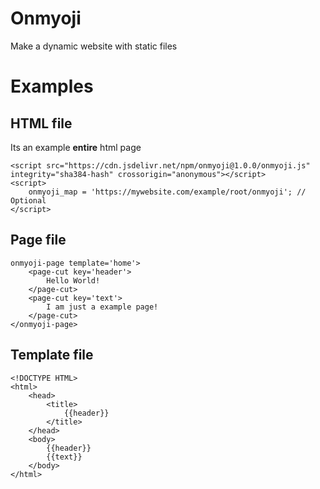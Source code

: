 # Onmyoji
Make a dynamic website with static files

# Examples
## HTML file
Its an example **entire** html page
```
<script src="https://cdn.jsdelivr.net/npm/onmyoji@1.0.0/onmyoji.js" integrity="sha384-hash" crossorigin="anonymous"></script>
<script>
	onmyoji_map = 'https://mywebsite.com/example/root/onmyoji';	//	Optional
</script>

```
## Page file
```
onmyoji-page template='home'>
    <page-cut key='header'>
        Hello World!
    </page-cut>
    <page-cut key='text'>
        I am just a example page!
    </page-cut>
</onmyoji-page>
```
## Template file
```
<!DOCTYPE HTML>
<html>
    <head>
        <title>
            {{header}}
        </title>
    </head>
    <body>
        {{header}}
        {{text}}
    </body>
</html>
```

